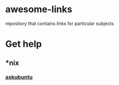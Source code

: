 # awesome-links
repository that contains links for particular subjects

# Get help

## *nix
  ### [askubuntu](askubuntu.com)
